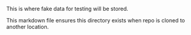 This is where fake data for testing will be stored.

This markdown file ensures this directory exists when repo is cloned to another location.
